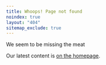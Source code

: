 ```yaml
---
title: Whoops! Page not found
noindex: true
layout: "404"
sitemap_exclude: true
---
```


We seem to be missing the meat

Our latest content is [on the homepage](/).